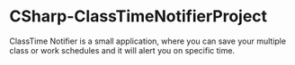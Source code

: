 # CSharp-ClassTimeNotifierProject
ClassTime Notifier is a small application, where you can save your multiple class or work schedules and it will alert you on specific time.
